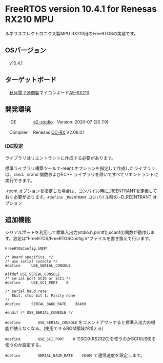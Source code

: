# FreeRTOS version 10.4.1 for Renesas RX210 MPU

ルネサスエレクトロニクス製MPU RX210用のFreeRTOSの実装です。
## OSバージョン
　v10.4.1
 
## ターゲットボード
　[秋月電子通商製](https://akizukidenshi.com/catalog/default.aspx)マイコンボード[AE-RX210](https://akizukidenshi.com/catalog/g/gK-08207/)　

## 開発環境
　IDE　　　　[e2-studio](https://www.renesas.com/jp/ja/products/software-tools/tools/ide/e2studio.html)　Version: 2020-07 (20.7.0)
 
　Compiler　 Renesas [CC-RX](https://www.renesas.com/jp/ja/products/software-tools/tools/compiler-assembler/compiler-package-for-rx-family.html) V2.08.01

### IDE設定


ライブラリはリエントラントに作成する必要があります。

標準ライブラリ構築ツールで-reent オプションを指定して作成したライブラリは、rand、srand 関数およびEC++ ライブラリを除いてすべてリエントラントに実行できます。

-reent オプションを指定した場合は、コンパイル時に_REENTRANTを定義しておく必要があります。`#define _REENTRANT` コンパイル時の -D_REENTRANT オプション


## 追加機能
シリアルポートを利用して標準入出力(stdio.h,printf(),scanf())関数が動作します。設定は"FreeRTOS/FreeRTOSConfig.h"ファイルを書き換えて行います。

```
FreeRTOSConfig.h抜粋

/* Board specifics. */
/* use serial console */
#define		USE_SERIAL_CONSOLE

#ifdef USE_SERIAL_CONSOLE
/* serial port SCI0 or SCI1 */
#define		USE_SCI_PORT	0

/* serial baud rate
   8bit: stop bit 1: Parity none
*/
#define		SERIAL_BAUD_RATE	38400

#endif /* USE_SERIAL_CONSOLE */
```

`#define		USE_SERIAL_CONSOLE` をコメントアウトすると標準入出力の機能が使えなくなる。(使用できるROM領域が増える)

`#define		USE_SCI_PORT	0` でSCI0(RS232C)を使うのかSCI1(USB)を使うのか設定する。

`#define		SERIAL_BAUD_RATE	38400` で通信速度を設定します。

